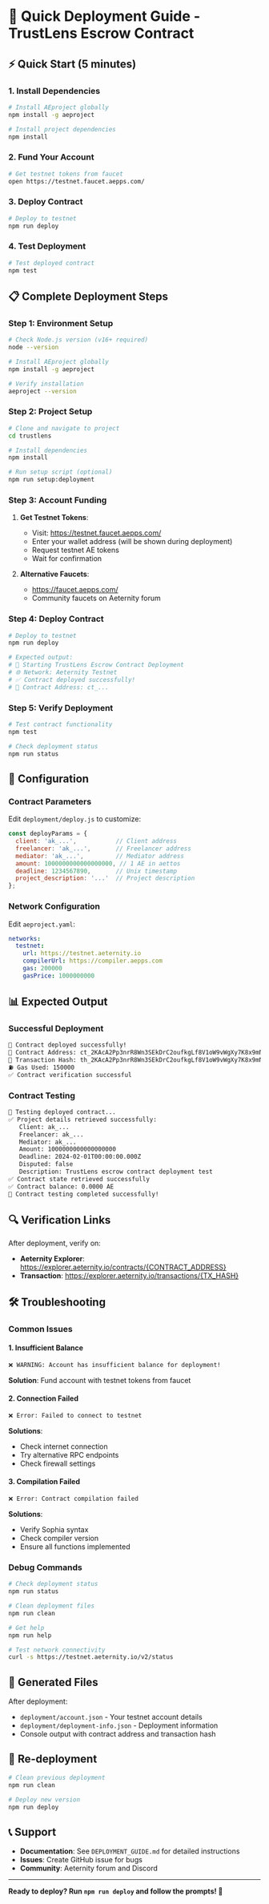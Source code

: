# 🚀 Quick Deployment Guide - TrustLens Escrow Contract

## ⚡ Quick Start (5 minutes)

### 1. Install Dependencies
```bash
# Install AEproject globally
npm install -g aeproject

# Install project dependencies
npm install
```

### 2. Fund Your Account
```bash
# Get testnet tokens from faucet
open https://testnet.faucet.aepps.com/
```

### 3. Deploy Contract
```bash
# Deploy to testnet
npm run deploy
```

### 4. Test Deployment
```bash
# Test deployed contract
npm test
```

## 📋 Complete Deployment Steps

### Step 1: Environment Setup
```bash
# Check Node.js version (v16+ required)
node --version

# Install AEproject globally
npm install -g aeproject

# Verify installation
aeproject --version
```

### Step 2: Project Setup
```bash
# Clone and navigate to project
cd trustlens

# Install dependencies
npm install

# Run setup script (optional)
npm run setup:deployment
```

### Step 3: Account Funding
1. **Get Testnet Tokens**:
   - Visit: https://testnet.faucet.aepps.com/
   - Enter your wallet address (will be shown during deployment)
   - Request testnet AE tokens
   - Wait for confirmation

2. **Alternative Faucets**:
   - https://faucet.aepps.com/
   - Community faucets on Aeternity forum

### Step 4: Deploy Contract
```bash
# Deploy to testnet
npm run deploy

# Expected output:
# 🚀 Starting TrustLens Escrow Contract Deployment
# 🌐 Network: Aeternity Testnet
# ✅ Contract deployed successfully!
# 📍 Contract Address: ct_...
```

### Step 5: Verify Deployment
```bash
# Test contract functionality
npm test

# Check deployment status
npm run status
```

## 🔧 Configuration

### Contract Parameters
Edit `deployment/deploy.js` to customize:

```javascript
const deployParams = {
  client: 'ak_...',           // Client address
  freelancer: 'ak_...',       // Freelancer address  
  mediator: 'ak_...',         // Mediator address
  amount: 1000000000000000000, // 1 AE in aettos
  deadline: 1234567890,       // Unix timestamp
  project_description: '...'  // Project description
};
```

### Network Configuration
Edit `aeproject.yaml`:

```yaml
networks:
  testnet:
    url: https://testnet.aeternity.io
    compilerUrl: https://compiler.aepps.com
    gas: 200000
    gasPrice: 1000000000
```

## 📊 Expected Output

### Successful Deployment
```bash
🎉 Contract deployed successfully!
📍 Contract Address: ct_2KAcA2Pp3nrR8Wn3SEkDrC2oufkgLf8V1oW9vWgXy7K8x9mN2v
🔗 Transaction Hash: th_2KAcA2Pp3nrR8Wn3SEkDrC2oufkgLf8V1oW9vWgXy7K8x9mN2v
⛽ Gas Used: 150000
✅ Contract verification successful
```

### Contract Testing
```bash
🧪 Testing deployed contract...
✅ Project details retrieved successfully:
   Client: ak_...
   Freelancer: ak_...
   Mediator: ak_...
   Amount: 1000000000000000000
   Deadline: 2024-02-01T00:00:00.000Z
   Disputed: false
   Description: TrustLens escrow contract deployment test
✅ Contract state retrieved successfully
✅ Contract balance: 0.0000 AE
🎉 Contract testing completed successfully!
```

## 🔍 Verification Links

After deployment, verify on:
- **Aeternity Explorer**: https://explorer.aeternity.io/contracts/{CONTRACT_ADDRESS}
- **Transaction**: https://explorer.aeternity.io/transactions/{TX_HASH}

## 🛠️ Troubleshooting

### Common Issues

#### 1. Insufficient Balance
```bash
❌ WARNING: Account has insufficient balance for deployment!
```
**Solution**: Fund account with testnet tokens from faucet

#### 2. Connection Failed
```bash
❌ Error: Failed to connect to testnet
```
**Solutions**:
- Check internet connection
- Try alternative RPC endpoints
- Check firewall settings

#### 3. Compilation Failed
```bash
❌ Error: Contract compilation failed
```
**Solutions**:
- Verify Sophia syntax
- Check compiler version
- Ensure all functions implemented

### Debug Commands
```bash
# Check deployment status
npm run status

# Clean deployment files
npm run clean

# Get help
npm run help

# Test network connectivity
curl -s https://testnet.aeternity.io/v2/status
```

## 📁 Generated Files

After deployment:
- `deployment/account.json` - Your testnet account details
- `deployment/deployment-info.json` - Deployment information
- Console output with contract address and transaction hash

## 🔄 Re-deployment

```bash
# Clean previous deployment
npm run clean

# Deploy new version
npm run deploy
```

## 📞 Support

- **Documentation**: See `DEPLOYMENT_GUIDE.md` for detailed instructions
- **Issues**: Create GitHub issue for bugs
- **Community**: Aeternity forum and Discord

---

**Ready to deploy? Run `npm run deploy` and follow the prompts! 🚀**
